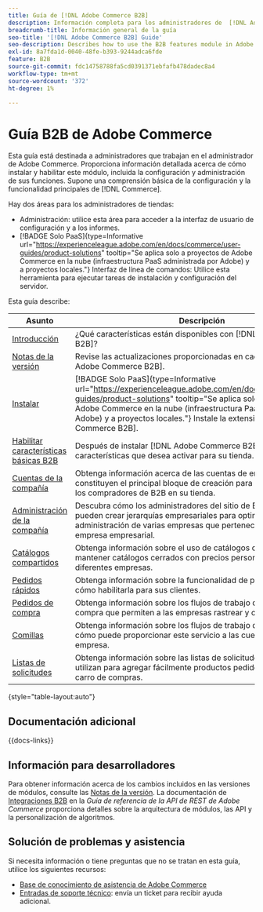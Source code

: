```yaml
---
title: Guía de [!DNL Adobe Commerce B2B]
description: Información completa para los administradores de  [!DNL Adobe Commerce B2B] , incluida la instalación y configuración.
breadcrumb-title: Información general de la guía
seo-title: '[!DNL Adobe Commerce B2B] Guide'
seo-description: Describes how to use the B2B features module in Adobe Commerce.
exl-id: 8a7fda1d-0040-48fe-b393-9244adca6fde
feature: B2B
source-git-commit: fdc14758788fa5cd0391371ebfafb478dadec8a4
workflow-type: tm+mt
source-wordcount: '372'
ht-degree: 1%

---
```


# Guía B2B de Adobe Commerce

Esta guía está destinada a administradores que trabajan en el administrador de Adobe Commerce. Proporciona información detallada acerca de cómo instalar y habilitar este módulo, incluida la configuración y administración de sus funciones. Supone una comprensión básica de la configuración y la funcionalidad principales de [!DNL Commerce].

Hay dos áreas para los administradores de tiendas:

- Administración: utilice esta área para acceder a la interfaz de usuario de configuración y a los informes.
- [!BADGE Solo PaaS]{type=Informative url="https://experienceleague.adobe.com/en/docs/commerce/user-guides/product-solutions" tooltip="Se aplica solo a proyectos de Adobe Commerce en la nube (infraestructura PaaS administrada por Adobe) y a proyectos locales."} Interfaz de línea de comandos: Utilice esta herramienta para ejecutar tareas de instalación y configuración del servidor.

Esta guía describe:

| Asunto | Descripción |
| ------- | ----------- |
| [Introducción](introduction.md) | ¿Qué características están disponibles con [!DNL Adobe Commerce B2B]? |
| [Notas de la versión](release-notes.md) | Revise las actualizaciones proporcionadas en cada versión [!DNL Adobe Commerce B2B]. |
| [Instalar](install.md) | [!BADGE Solo PaaS]{type=Informative url="https://experienceleague.adobe.com/en/docs/commerce/user-guides/product-solutions" tooltip="Se aplica solo a proyectos de Adobe Commerce en la nube (infraestructura PaaS administrada por Adobe) y a proyectos locales."} Instale la extensión [!DNL Adobe Commerce B2B]. |
| [Habilitar características básicas B2B](enable-basic-features.md) | Después de instalar [!DNL Adobe Commerce B2B], debe habilitar las características que desea activar para su tienda. |
| [Cuentas de la compañía](account-companies.md) | Obtenga información acerca de las cuentas de empresa y cómo constituyen el principal bloque de creación para ofrecer asistencia a los compradores de B2B en su tienda. |
| [Administración de la compañía](manage-companies.md) | Descubra cómo los administradores del sitio de B2B Commerce pueden crear jerarquías empresariales para optimizar la administración de varias empresas que pertenecen a la misma empresa empresarial. |
| [Catálogos compartidos](catalog-shared.md) | Obtenga información sobre el uso de catálogos compartidos para mantener catálogos cerrados con precios personalizados para diferentes empresas. |
| [Pedidos rápidos](quick-order.md) | Obtenga información sobre la funcionalidad de pedidos rápidos y cómo habilitarla para sus clientes. |
| [Pedidos de compra](purchase-order-flow.md) | Obtenga información sobre los flujos de trabajo de pedidos de compra que permiten a las empresas rastrear y controlar su gasto. |
| [Comillas](quotes.md) | Obtenga información sobre los flujos de trabajo de presupuestos y cómo puede proporcionar este servicio a las cuentas de su empresa. |
| [Listas de solicitudes](requisition-lists.md) | Obtenga información sobre las listas de solicitudes y cómo se utilizan para agregar fácilmente productos pedidos con frecuencia al carro de compras. |

{style="table-layout:auto"}

## Documentación adicional

{{docs-links}}

## Información para desarrolladores

Para obtener información acerca de los cambios incluidos en las versiones de módulos, consulte las [Notas de la versión](release-notes.md). La documentación de [Integraciones B2B](https://developer.adobe.com/commerce/webapi/rest/b2b/) en la _Guía de referencia de la API de REST de Adobe Commerce_ proporciona detalles sobre la arquitectura de módulos, las API y la personalización de algoritmos.

## Solución de problemas y asistencia

Si necesita información o tiene preguntas que no se tratan en esta guía, utilice los siguientes recursos:

- [Base de conocimiento de asistencia de Adobe Commerce](https://experienceleague.adobe.com/docs/commerce-knowledge-base/kb/overview.html)
- [Entradas de soporte técnico](https://experienceleague.adobe.com/docs/commerce-knowledge-base/kb/help-center-guide/magento-help-center-user-guide.html#submit-ticket): envía un ticket para recibir ayuda adicional.
